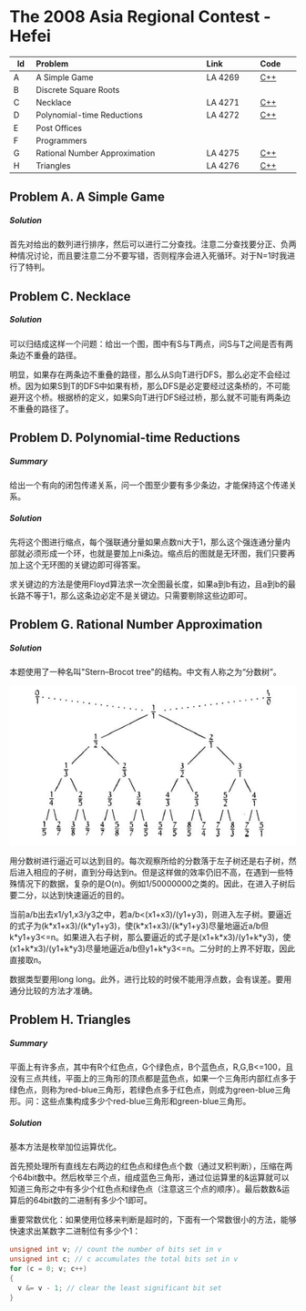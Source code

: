 # The 2008 Asia Regional Contest - Hefei

<table>
<thead>
<th width='40px' align='center'>Id</th>
<th width='500px' align='left'>Problem</th>
<th width='130px' align='left'>Link</th>
<th width='80px' align='left'>Code</th>
</thead>
<tbody>
<tr><td>A</td>   <td>A Simple Game</td>   <td>LA 4269</td>   <td><a href='4269.cpp'>C++</a></td>   </tr>
<tr><td>B</td>   <td>Discrete Square Roots</td>   <td></td>   <td></td>   </tr>
<tr><td>C</td>   <td>Necklace</td>   <td>LA 4271</td>   <td><a href='4271.cpp'>C++</a></td>   </tr>
<tr><td>D</td>   <td>Polynomial-time Reductions</td>   <td>LA 4272</td>   <td><a href='4272.cpp'>C++</a></td>   </tr>
<tr><td>E</td>   <td>Post Offices</td>   <td></td>   <td></td>   </tr>
<tr><td>F</td>   <td>Programmers</td>   <td></td>   <td></td>   </tr>
<tr><td>G</td>   <td>Rational Number Approximation</td>   <td>LA 4275</td>   <td><a href='4275.cpp'>C++</a></td>   </tr>
<tr><td>H</td>   <td>Triangles</td>   <td>LA 4276</td>   <td><a href='4276.cp'>C++</a></td>   </tr>
</tbody>
</table>

## Problem A. A Simple Game
##### Solution
首先对给出的数列进行排序，然后可以进行二分查找。注意二分查找要分正、负两种情况讨论，而且要注意二分不要写错，否则程序会进入死循环。对于N=1时我进行了特判。


## Problem C. Necklace
##### Solution

可以归结成这样一个问题：给出一个图，图中有S与T两点，问S与T之间是否有两条边不重叠的路径。

明显，如果存在两条边不重叠的路径，那么从S向T进行DFS，那么必定不会经过桥。因为如果S到T的DFS中如果有桥，那么DFS是必定要经过这条桥的，不可能避开这个桥。根据桥的定义，如果S向T进行DFS经过桥，那么就不可能有两条边不重叠的路径了。


## Problem D. Polynomial-time Reductions
##### Summary

给出一个有向的闭包传递关系，问一个图至少要有多少条边，才能保持这个传递关系。
##### Solution

先将这个图进行缩点，每个强联通分量如果点数ni大于1，那么这个强连通分量内部就必须形成一个环，也就是要加上ni条边。缩点后的图就是无环图，我们只要再加上这个无环图的关键边即可得答案。

求关键边的方法是使用Floyd算法求一次全图最长度，如果a到b有边，且a到b的最长路不等于1，那么这条边必定不是关键边。只需要剔除这些边即可。




## Problem G. Rational Number Approximation
##### Solution

本题使用了一种名叫"Stern–Brocot tree"的结构。中文有人称之为“分数树”。

![Problem G Image 1](img/4275_Img1.jpg "Problem G Image 1")

用分数树进行逼近可以达到目的。每次观察所给的分数落于左子树还是右子树，然后进入相应的子树，直到分母达到n。但是这样做的效率仍旧不高，在遇到一些特殊情况下的数据，复杂的是O(n)。例如1/50000000之类的。因此，在进入子树后要二分，以达到快速逼近的目的。

当前a/b出去x1/y1,x3/y3之中，若a/b<(x1+x3)/(y1+y3)，则进入左子树。要逼近的式子为(k\*x1+x3)/(k\*y1+y3)，使(k\*x1+x3)/(k\*y1+y3)尽量地逼近a/b但k\*y1+y3<=n。如果进入右子树，那么要逼近的式子是(x1+k\*x3)/(y1+k\*y3)，使(x1+k\*x3)/(y1+k\*y3)尽量地逼近a/b但y1+k\*y3<=n。二分时的上界不好取，因此直接取n。

数据类型要用long long。此外，进行比较的时侯不能用浮点数，会有误差。要用通分比较的方法才准确。


## Problem H. Triangles
##### Summary

平面上有许多点，其中有R个红色点，G个绿色点，B个蓝色点，R,G,B<=100，且没有三点共线，平面上的三角形的顶点都是蓝色点，如果一个三角形内部红点多于绿色点，则称为red-blue三角形，若绿色点多于红色点，则成为green-blue三角形。问：这些点集构成多少个red-blue三角形和green-blue三角形。 
##### Solution
基本方法是枚举加位运算优化。

首先预处理所有直线左右两边的红色点和绿色点个数（通过叉积判断），压缩在两个64bit数中。然后枚举三个点，组成蓝色三角形，通过位运算里的&运算就可以知道三角形之中有多少个红色点和绿色点（注意这三个点的顺序）。最后数数&运算后的64bit数的二进制有多少个1即可。

重要常数优化：如果使用位移来判断是超时的，下面有一个常数很小的方法，能够快速求出某数字二进制位有多少个1：

```c
unsigned int v; // count the number of bits set in v
unsigned int c; // c accumulates the total bits set in v
for (c = 0; v; c++)
{
  v &= v - 1; // clear the least significant bit set
}
```
